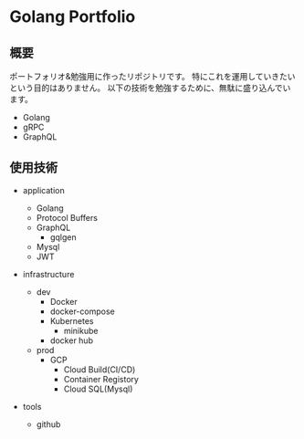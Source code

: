 # Golang Portfolio
## 概要
ポートフォリオ&勉強用に作ったリポジトリです。
特にこれを運用していきたいという目的はありません。
以下の技術を勉強するために、無駄に盛り込んでいます。
- Golang
- gRPC
- GraphQL

## 使用技術
- application
  - Golang
  - Protocol Buffers
  - GraphQL
    - gqlgen
  - Mysql
  - JWT

- infrastructure
  - dev
    - Docker
    - docker-compose
    - Kubernetes
      - minikube
    - docker hub
  - prod
    - GCP
      - Cloud Build(CI/CD)
      - Container Registory
      - Cloud SQL(Mysql)

- tools
  - github